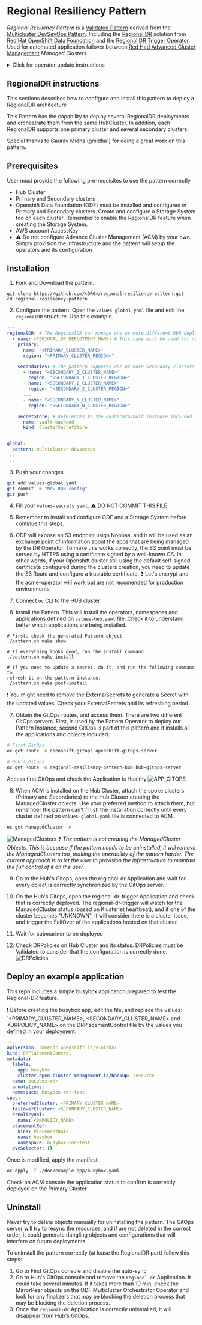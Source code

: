 # Regional Resiliency Pattern

*Regional Resiliency Pattern* is a [Validated Pattern][vp] derived from the [Multicluster DevSevOps Pattern][devsecops].
Including the [Regional DR][regional] solution from [Red Hat OpenShift Data Foundation][odf] and the
[Regional DR Trigger Operator][rdrtrigger]. Used for automated application failover between
[Red Had Advanced Cluster Management][acm] *Managed Clusters*.

<details>
<summary>Click for operator update instructions</summary>
<p>
The <em>Regional DR Operator</em> chart is in <a href="charts/hub/rdrtrigger">charts/hub/rdrtrigger</a>. We use
[git subtree][subtree], our target is the <a href="https://github.com/RHEcosystemAppEng/regional-dr-trigger-operator-chart">original chart</a>.
We can update it using the following command:

```shell
# replace ref with the target reference
git subtree pull --prefix=charts/hub/rdrtrigger \
https://github.com/RHEcosystemAppEng/regional-dr-trigger-operator-chart.git ref --squash
```

</p>
</details>

<!--LINKS-->
[acm]: https://www.redhat.com/en/technologies/management/advanced-cluster-management
[devsecops]: https://validatedpatterns.io/patterns/devsecops/
[odf]: https://access.redhat.com/documentation/en-us/red_hat_openshift_data_foundation/4.14
[rdrtrigger]: https://github.com/RHEcosystemAppEng/regional-dr-trigger-operator-chart
[regional]: https://access.redhat.com/documentation/en-us/red_hat_openshift_data_foundation/4.14/html/configuring_openshift_data_foundation_disaster_recovery_for_openshift_workloads/rdr-solution
[subtree]: https://docs.github.com/en/get-started/using-git/about-git-subtree-merges
[vp]: https://validatedpatterns.io/


## RegionalDR instructions
This sections describes how to configure and install this pattern to deploy a
RegionalDR architecture


This Pattern has the capability to deploy several RegionalDR deployments and
orchestrate them from the same HubCluster. In addition, each RegionalDR supports
one primary cluster and several secondary clusters.

Special thanks to Gaurav Midha (gmidha1) for doing a great work on this pattern.


## Prerequisites
User must provide the following pre-requisites to use the pattern correctly
* Hub Cluster
* Primary and Secondary clusters
* Openshift Data Foundation (ODF) must be installed and configured in Primary
  and Secondary clusters. Create and configure a Storage System too on each
cluster. Remember to enable the RegionalDR feature when creating the Storage
System.
* AWS account AccessKey
* :warning: Do not configure Advance Cluster Management (ACM) by your own. Simply provision the
  infrastructure and the pattern will setup the operators and its configuration


## Installation
1. Fork and Download the pattern.
```
git clone https://github.com/<ORG>/regional-resiliency-pattern.git
cd regional-resiliency-pattern
```

2. Configure the pattern. Open the `values-global-yaml` file and edit the
   `regionalDR` structure. Use this example.
```yaml
---
regionalDR: # The RegionalDR can manage one or more different RDR deployments
  - name: <REGIONAL_DR_DEPLOYMENT_NAME> # This name will be used for naming the ManagedClusterSet and as a prefix in the rest of dependant objects
    primary:
      name: "<PRIMARY_CLUSTER_NAME>"
      region: "<PRIMARY_CLUSTER_REGION>"

    secondaries: # The pattern supports one or more Secondary clusters
      - name: "<SECONDARY_1_CLUSTER_NAME>"
        region: "<SECONDARY_1_CLUSTER_REGION>"
      - name: "<SECONDARY_2_CLUSTER_NAME>"
        region: "<SECONDARY_2_CLUSTER_REGION>"
      ...
      - name: "<SECONDARY_N_CLUSTER_NAME>"
        region: "<SECONDARY_N_CLUSTER_REGION>"

    secretStore: # References to the HashicorpVault instance included in this pattern
      name: vault-backend
      kind: ClusterSecretStore


global:
  pattern: multicluster-devsecops
...
...
```

3. Push your changes 
```sh
git add values-global.yaml
git commit -m "New RDR config"
git push
```

4. Fill your `values-secrets.yaml`. :warning: DO NOT COMMIT THIS FILE

5. Remember to install and configure ODF and a Storage System before continue
   this steps.

6. ODF will expose an S3 endpoint usign Noobaa, and it will be used as an
   exchange point of information about the apps that are being managed by the
DR Operator. To make this works correctly, the S3 point must be served by HTTPS
using a certificate signed by a well-known CA. In other words, if your Openshift
cluster still using the default self-signed certificate configured during the
clusters creation, you need to update the S3 Route and configure a trustable
certificate. :question: Let's encrypt and the acme-operator will work but are not
recomended for production environments

5. Connect `oc` CLI to the HUB cluster

6. Install the Pattern. This will install the operators, namespaces and
   applications defined on `values-hub.yaml` file. Check it to understand better
which applications are being installed.
```
# First, check the generated Pattern object
./pattern.sh make show

# If everything looks good, run the install command
./pattern.sh make install

# If you need to update a secret, do it, and run the following command to
refresh it on the pattern instance.
./pattern.sh make post-install

```
:exclamation: You might need to remove the ExternalSecrets to generate a Secret
with the updated values. Check your ExternalSecrets and its refreshing period.


7. Obtain the GitOps routes, and access them. There are two different GitOps
   servers. First, is used by the Pattern Operator to deploy our Pattern
Instance, second GitOps is part of this pattern and it installs all the
applications and objects included.
```sh
# First GitOps
oc get Route -n openshift-gitops openshift-gitops-server

# Hub's Gitops
oc get Route -n regional-resiliency-pattern-hub hub-gitops-server
```

Access first GitOps and check the Application is Healthy
![APP_GITOPS](./doc/first-gitops-app-healthy.png)

8. When ACM is installed on the Hub Cluster, attach the spoke clusters (Primary
   and Secondaries) to the Hub Cluster creating the ManagedCluster objects. Use
your preferred method to attach them, but remember the pattern can't finish the
installation correctly until every cluster defined on `values-global.yaml` file
is connected to ACM.
```sh
oc get ManagedCluster -A
```
![ManagedClusters](./doc/managed-clusters.png)
:question: *The pattern is not creating the ManagedCluster Objects. This is
because if the pattern needs to be uninstalled, it will remove the
ManagedClusters too, making the operability of the pattern harder. The current
approach is to let the user to provision the infrastructure to maintain the full
control of it on the user.*

9. Go to the Hub's Gitops, open the regional-dr Application and wait for every
   object is correctly synchronized by the GitOps server.

10. On the Hub's Gitops, open the regional-dr-trigger Application and check that
    is correctly deployed. The regional-dr-trigger will watch for the
ManagedCluster status (based on Klusterlet heartbeat), and if one of the cluster
becomes "UNKNOWN", it will consider there is a cluster issue, and trigger the
FailOver of the applications hosted on that cluster.


11. Wait for submariner to be deployed

12. Check DRPolicies on Hub Cluster and its status. DRPolicies must be Validated
    to consider that the configuration is correctly done.
![DRPolicies](./doc/drpolicies.png)


## Deploy an example application
This repo includes a simple busybox application prepared to test the Regional-DR
feature.

:exclamation: Before creating the busybox app, edit the file, and replace the
values: `<PRIMARY_CLUSTER_NAME>, <SECONDARY_CLUSTER_NAME> and <DRPOLICY_NAME> on
the DRPlacementControl file by the values you defined in your deployment.
```yaml
---
apiVersion: ramendr.openshift.io/v1alpha1
kind: DRPlacementControl
metadata:
  labels:
    app: busybox
    cluster.open-cluster-management.io/backup: resource
  name: busybox-rdr
  annotations:
  namespace: busybox-rdr-test
spec:
  preferredCluster: <PRIMARY_CLUSTER_NAME>
  failoverCluster: <SECONDARY_CLUSTER_NAME>
  drPolicyRef:
    name: <DRPOLICY_NAME>
  placementRef:
    kind: PlacementRule
    name: busybox
    namespace: busybox-rdr-test
  pvcSelector: {}
```

Once is modified, apply the manifest.
```sh
oc apply -f ./doc/example-app/busybox.yaml
```

Check on ACM console the application status to confirm is correctly deployed on
the Primary Cluster

## Uninstall
Never try to delete objects manually for uninstalling the pattern. The GitOps
server will try to resync the resources, and if are not deleted in the correct
order, it could generate dangling objects and configurations that will interfere
on future deployments.

To uninstall the pattern correctly (at lease the RegionalDR part) follow this
steps:
1. Go to First GitOps console and disable the auto-sync
2. Go to Hub's GitOps console and remove the `regional-dr` Application. It could
   take several minutes. If it takes more than 10 min, check the MirrorPeer
objects on the ODF Multicluster Orchestrator Operator and look for any
finalizers that may be blocking the deletion process that may be blocking the
deletion process.
3. Once the `regional-dr` Application is correctly uninstalled, it will
   disappear from Hub's GitOps.

